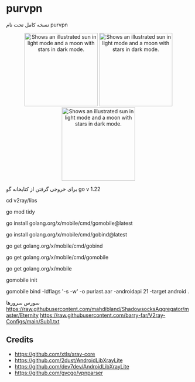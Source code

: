 # purvpn
نسخه کامل تحت نام purvpn
<center>
  <picture>
   <img alt="Shows an illustrated sun in light mode and a moon with stars in dark mode." src="https://github.com/davudsedft/purvpn/blob/main/links/uu.jpg" width="200px"  >
</picture>
 <picture>
   <img alt="Shows an illustrated sun in light mode and a moon with stars in dark mode." src="https://github.com/davudsedft/purvpn/blob/main/links/rr.jpg" width="200px"  >
</picture>
 <picture>
   <img alt="Shows an illustrated sun in light mode and a moon with stars in dark mode." src="https://github.com/davudsedft/purvpn/blob/main/links/cc.jpg" width="200px"  >
</picture>
</center>

برای خروجی گرفتن از کتابخانه گو
go v 1.22

cd v2ray/libs

go mod tidy

go install golang.org/x/mobile/cmd/gomobile@latest

go install golang.org/x/mobile/cmd/gobind@latest

go get golang.org/x/mobile/cmd/gobind

go get golang.org/x/mobile/cmd/gomobile

go get golang.org/x/mobile

gomobile init

gomobile bind -ldflags '-s -w' -o purlast.aar -androidapi 21 -target android .



سورس سرورها
https://raw.githubusercontent.com/mahdibland/ShadowsocksAggregator/master/Eternity
https://raw.githubusercontent.com/barry-far/V2ray-Configs/main/Sub1.txt





## Credits
- https://github.com/xtls/xray-core
- https://github.com/2dust/AndroidLibXrayLite
- https://github.com/dev7dev/AndroidLibXrayLite
- https://github.com/gvcgo/vpnparser


